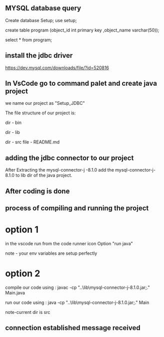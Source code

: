 ## MYSQL database query

Create database Setup;
use setup;

create table program (object_id int primary key ,object_name varchar(50)); 

select * from program;

## install the jdbc driver
https://dev.mysql.com/downloads/file/?id=520816

## In VsCode go to command palet and create java project

we name our project as "Setup_JDBC"

The file structure of our project is:

dir - bin

dir - lib

dir - src
file - README.md
 
## adding the jdbc connector to our project

 After Extracting the mysql-connector-j -8.1.0 add the mysql-connector-j-8.1.0 to lib dir of the java project.

 ## After coding is done 

 ## process of compiling and running the project
# option 1 

 in the vscode run from the code runner icon Option "run java"

note - your env variables are setup perfectly

# option 2

compile our code using : javac -cp "..\lib\mysql-connector-j-8.1.0.jar;."  Main.java



run our code using : java -cp "..\lib\mysql-connector-j-8.1.0.jar;."  Main  


note-current dir is src


## connection established message received